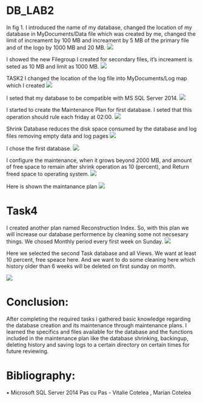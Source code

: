 # DB_LAB2

In fig 1. I introduced the name of my database, changed the location of my database
in MyDocuments/Data file which was created by me, changed the limit of increament by 100
MB and increament by 5 MB of the primary file and of the logo by 1000 MB and 20 MB.
<img src = "1.png"/>

I showed the new Filegroup I created for secondary files, it’s increament is
seted as 10 MB and limit as 1000 MB.
<img src = "5.png"/>

TASK2
I changed the location of the log file into MyDocuments/Log map which I created
<img src = "5.png"/>

 I seted that my database to be compatible with MS SQL Server 2014.
 <img src = "6.png"/>
 
  I started to create the Maintenance Plan for first database. I seted that this
operation should rule each friday at 02:00.
<img src = "7.png"/>

Shrink Database reduces the disk space consumed by the database and log files
removing empty data and log pages
<img src = "8.png"/>

I chose the first database.
<img src = "9.png"/>

I configure the maintenance, when it grows beyond 2000 MB, and amount of
free space to remain after shrink operation as 10 (percent), and Return freed space to operating
system.
<img src = "10.png"/>

Here  is shown the maintanance plan
<img src = "11.png"/>
# Task4 

 I created another plan named Reconstruction Index. So, with this plan we will
increase our database performence by cleaning some not necsesary things. We chosed Monthly
period every first week on Sunday.
<img src = "12.png"/>

Here we selected the second Task database and all Views. We want at
least 10 percent, free speace here. And we want to do some cleaning here which history older
than 6 weeks will be deleted on first sunday on month.

<img src = "13.png"/>


# Conclusion:

  After completing the required tasks i gathered basic knowledge regarding the database creation
and its maintenance through maintenance plans. I learned the specifics and files available for
the database and the functions included in the maintenance plan like the database shrinking,
backingup, deleting history and saving logs to a certain directory on certain times for future
reviewing.


# Bibliography:

• Microsoft SQL Server 2014 Pas cu Pas - Vitalie Cotelea , Marian Cotelea
